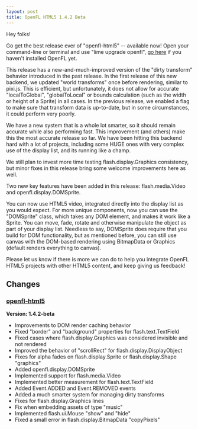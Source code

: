 ```yaml
---
layout: post
title: OpenFL HTML5 1.4.2 Beta
---
```

Hey folks!

Go get the best release ever of "openfl-html5" -- available now! Open your command-line or terminal and use "lime upgrade openfl", [go here](http://www.openfl.org/download) if you haven't installed OpenFL yet.

This release has a new-and-much-improved version of the "dirty transform" behavior introduced in the past release. In the first release of this new backend, we updated "world transforms" once before rendering, similar to pixi.js. This is efficient, but unfortunately, it does not allow for accurate "localToGlobal", "globalToLocal" or bounds calculation (such as the width or height of a Sprite) in all cases. In the previous release, we enabled a flag to make sure that transform data is up-to-date, but in some circumstances, it could perform very poorly.

We have a new system that is a whole lot smarter, so it should remain accurate while also performing fast. This improvement (and others) make this the most accurate release so far. We have been hitting this backend hard with a lot of projects, including some HUGE ones with very complex use of the display list, and its running like a champ.

We still plan to invest more time testing flash.display.Graphics consistency, but minor fixes in this release bring some welcome improvements here as well.

Two new key features have been added in this release: flash.media.Video and openfl.display.DOMSprite.

You can now use HTML5 video, integrated directly into the display list as you would expect. For more unique components, now you can use the "DOMSprite" class, which takes any DOM element, and makes it work like a Sprite. You can move, fade, rotate and otherwise manipulate the object as part of your display list. Needless to say, DOMSprite does require that you build for DOM functionality, but as mentioned before, you can still use canvas with the DOM-based rendering using BitmapData or Graphics (default renders everything to canvas).

Please let us know if there is more we can do to help you integrate OpenFL HTML5 projects with other HTML5 content, and keep giving us feedback!

## Changes

### [openfl-html5](https://github.com/openfl/openfl-html5)

__Version: 1.4.2-beta__

 * Improvements to DOM render caching behavior
 * Fixed "border" and "background" properties for flash.text.TextField
 * Fixed cases where flash.display.Graphics was considered invisible and not rendered
 * Improved the behavior of "scrollRect" for flash.display.DisplayObject
 * Fixes for alpha fades on flash.display.Sprite or flash.display.Shape "graphics"
 * Added openfl.display.DOMSprite
 * Implemented support for flash.media.Video
 * Implemented better measurement for flash.text.TextField
 * Added Event.ADDED and Event.REMOVED events
 * Added a much smarter system for managing dirty transforms
 * Fixes for flash.display.Graphics lines
 * Fix when embedding assets of type "music"
 * Implemented flash.ui.Mouse "show" and "hide"
 * Fixed a small error in flash.display.BitmapData "copyPixels"